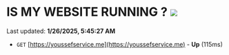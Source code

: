 # IS MY WEBSITE RUNNING ? [![](https://img.shields.io/static/v1?label=Sponsor&message=%E2%9D%A4&logo=GitHub&color=%23fe8e86)](https://github.com/sponsors/Youssef-Lehmam)

Last updated: **1/26/2025, 5:45:27 AM**

- `GET` [https://youssefservice.me](https://youssefservice.me) - **Up** (115ms)
